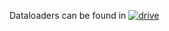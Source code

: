 Dataloaders can be found in [![drive](https://img.shields.io/badge/logo-dataloaders-blue?logo=googledrive&logoColor=white)](https://drive.google.com/drive/folders/1YpzxU2ibVzxjSbHGenk15n8Wxz5GCJ7p?usp=sharing)
